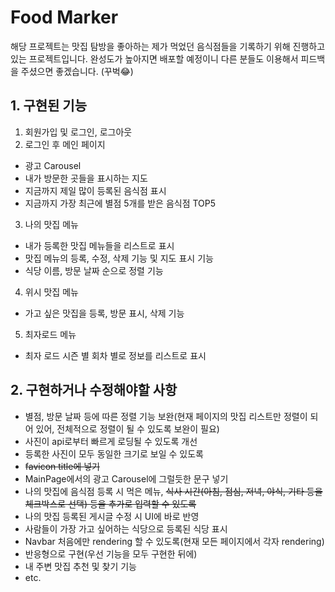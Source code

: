 # Food Marker

해당 프로젝트는 맛집 탐방을 좋아하는 제가 먹었던 음식점들을 기록하기 위해 진행하고 있는 프로젝트입니다. 완성도가 높아지면 배포할 예정이니 다른 분들도 이용해서 피드백을 주셨으면 좋겠습니다. (꾸벅😂)

## 1. 구현된 기능

1. 회원가입 및 로그인, 로그아웃
2. 로그인 후 메인 페이지
- 광고 Carousel
- 내가 방문한 곳들을 표시하는 지도
- 지금까지 제일 많이 등록된 음식점 표시
- 지금까지 가장 최근에 별점 5개를 받은 음식점 TOP5
3. 나의 맛집 메뉴
- 내가 등록한 맛집 메뉴들을 리스트로 표시
- 맛집 메뉴의 등록, 수정, 삭제 기능 및 지도 표시 기능
- 식당 이름, 방문 날짜 순으로 정렬 기능
4. 위시 맛집 메뉴
- 가고 싶은 맛집을 등록, 방문 표시, 삭제 기능
5. 최자로드 메뉴
- 최자 로드 시즌 별 회차 별로 정보를 리스트로 표시

## 2. 구현하거나 수정해야할 사항

- 별점, 방문 날짜 등에 따른 정렬 기능 보완(현재 페이지의 맛집 리스트만 정렬이 되어 있어, 전체적으로 정렬이 될 수 있도록 보완이 필요)
- 사진이 api로부터 빠르게 로딩될 수 있도록 개선
- 등록한 사진이 모두 동일한 크기로 보일 수 있도록
- ~~favicon title에 넣기~~
- MainPage에서의 광고 Carousel에 그럴듯한 문구 넣기
- 나의 맛집에 음식점 등록 시 먹은 메뉴, ~~식사 시간(아침, 점심, 저녁, 야식, 기타 등을 체크박스로 선택) 등을 추가로 입력할 수 있도록~~
- 나의 맛집 등록된 게시글 수정 시 UI에 바로 반영
- 사람들이 가장 가고 싶어하는 식당으로 등록된 식당 표시
- Navbar 처음에만 rendering 할 수 있도록(현재 모든 페이지에서 각자 rendering)
- 반응형으로 구현(우선 기능을 모두 구현한 뒤에)
- 내 주변 맛집 추천 및 찾기 기능
- etc.
